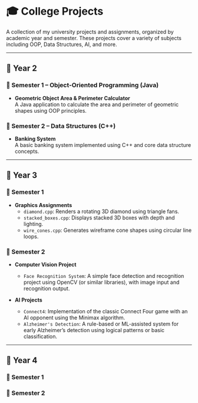 # 🎓 College Projects

A collection of my university projects and assignments, organized by academic year and semester. These projects cover a variety of subjects including OOP, Data Structures, AI, and more.

---

## 🧩 Year 2

### 📍 Semester 1 – Object-Oriented Programming (Java)
- **Geometric Object Area & Perimeter Calculator**  
  A Java application to calculate the area and perimeter of geometric shapes using OOP principles.

### 📍 Semester 2 – Data Structures (C++)
- **Banking System**  
  A basic banking system implemented using C++ and core data structure concepts.

---

## 🧩 Year 3

### 📍 Semester 1  
- **Graphics Assignments**
  - `diamond.cpp`: Renders a rotating 3D diamond using triangle fans.
  - `stacked_boxes.cpp`: Displays stacked 3D boxes with depth and lighting.
  - `wire_cones.cpp`: Generates wireframe cone shapes using circular line loops.

### 📍 Semester 2  
- **Computer Vision Project**
  - `Face Recognition System`: A simple face detection and recognition project using OpenCV (or similar libraries), with image input and recognition output.

- **AI Projects**
  - `Connect4`: Implementation of the classic Connect Four game with an AI opponent using the Minimax algorithm.
  - `Alzheimer's Detection`: A rule-based or ML-assisted system for early Alzheimer’s detection using logical patterns or basic classification.

---

## 🧩 Year 4

### 📍 Semester 1


### 📍 Semester 2


